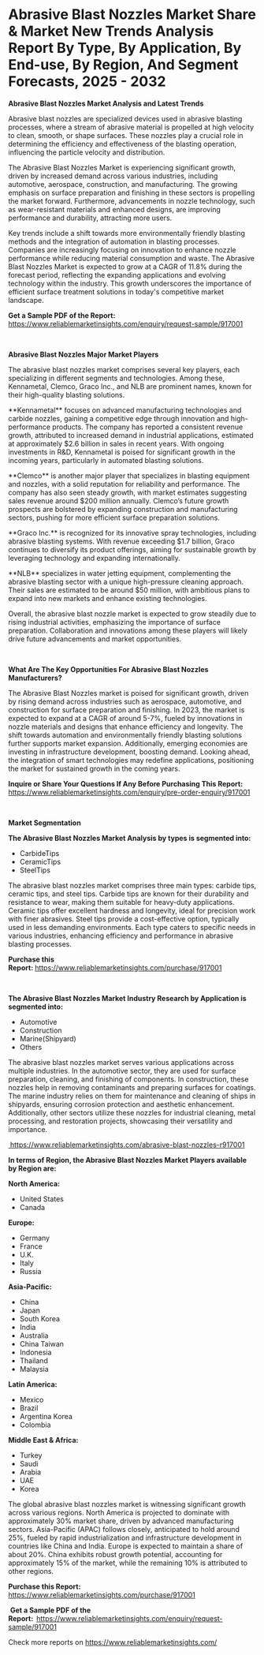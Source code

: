 <p><h1>Abrasive Blast Nozzles Market Share & Market New Trends Analysis Report By Type, By Application, By End-use, By Region, And Segment Forecasts, 2025 - 2032</h1></p><p><strong>Abrasive Blast Nozzles Market Analysis and Latest Trends</strong></p>
<p><p>Abrasive blast nozzles are specialized devices used in abrasive blasting processes, where a stream of abrasive material is propelled at high velocity to clean, smooth, or shape surfaces. These nozzles play a crucial role in determining the efficiency and effectiveness of the blasting operation, influencing the particle velocity and distribution.</p><p>The Abrasive Blast Nozzles Market is experiencing significant growth, driven by increased demand across various industries, including automotive, aerospace, construction, and manufacturing. The growing emphasis on surface preparation and finishing in these sectors is propelling the market forward. Furthermore, advancements in nozzle technology, such as wear-resistant materials and enhanced designs, are improving performance and durability, attracting more users.</p><p>Key trends include a shift towards more environmentally friendly blasting methods and the integration of automation in blasting processes. Companies are increasingly focusing on innovation to enhance nozzle performance while reducing material consumption and waste. The Abrasive Blast Nozzles Market is expected to grow at a CAGR of 11.8% during the forecast period, reflecting the expanding applications and evolving technology within the industry. This growth underscores the importance of efficient surface treatment solutions in today's competitive market landscape.</p></p>
<p><strong>Get a Sample PDF of the Report:&nbsp;</strong> <a href="https://www.reliablemarketinsights.com/enquiry/request-sample/917001?utm_campaign=2199&utm_medium=2&utm_source=Github&utm_content=ia&utm_term=10042025&utm_id=abrasive-blast-nozzles">https://www.reliablemarketinsights.com/enquiry/request-sample/917001</a></p>
<p>&nbsp;</p>
<p><strong>Abrasive Blast Nozzles Major Market Players</strong></p>
<p><p>The abrasive blast nozzles market comprises several key players, each specializing in different segments and technologies. Among these, Kennametal, Clemco, Graco Inc., and NLB are prominent names, known for their high-quality blasting solutions.</p><p>**Kennametal** focuses on advanced manufacturing technologies and carbide nozzles, gaining a competitive edge through innovation and high-performance products. The company has reported a consistent revenue growth, attributed to increased demand in industrial applications, estimated at approximately $2.6 billion in sales in recent years. With ongoing investments in R&D, Kennametal is poised for significant growth in the incoming years, particularly in automated blasting solutions.</p><p>**Clemco** is another major player that specializes in blasting equipment and nozzles, with a solid reputation for reliability and performance. The company has also seen steady growth, with market estimates suggesting sales revenue around $200 million annually. Clemco’s future growth prospects are bolstered by expanding construction and manufacturing sectors, pushing for more efficient surface preparation solutions.</p><p>**Graco Inc.** is recognized for its innovative spray technologies, including abrasive blasting systems. With revenue exceeding $1.7 billion, Graco continues to diversify its product offerings, aiming for sustainable growth by leveraging technology and expanding internationally.</p><p>**NLB** specializes in water jetting equipment, complementing the abrasive blasting sector with a unique high-pressure cleaning approach. Their sales are estimated to be around $50 million, with ambitious plans to expand into new markets and enhance existing technologies.</p><p>Overall, the abrasive blast nozzle market is expected to grow steadily due to rising industrial activities, emphasizing the importance of surface preparation. Collaboration and innovations among these players will likely drive future advancements and market opportunities.</p></p>
<p>&nbsp;</p>
<p><strong>What Are The Key Opportunities For Abrasive Blast Nozzles Manufacturers?</strong></p>
<p><p>The Abrasive Blast Nozzles market is poised for significant growth, driven by rising demand across industries such as aerospace, automotive, and construction for surface preparation and finishing. In 2023, the market is expected to expand at a CAGR of around 5-7%, fueled by innovations in nozzle materials and designs that enhance efficiency and longevity. The shift towards automation and environmentally friendly blasting solutions further supports market expansion. Additionally, emerging economies are investing in infrastructure development, boosting demand. Looking ahead, the integration of smart technologies may redefine applications, positioning the market for sustained growth in the coming years.</p></p>
<p><strong>Inquire or Share Your Questions If Any Before Purchasing This Report:</strong> <a href="https://www.reliablemarketinsights.com/enquiry/pre-order-enquiry/917001?utm_campaign=2199&utm_medium=2&utm_source=Github&utm_content=ia&utm_term=10042025&utm_id=abrasive-blast-nozzles">https://www.reliablemarketinsights.com/enquiry/pre-order-enquiry/917001</a></p>
<p>&nbsp;</p>
<p><strong>Market Segmentation</strong></p>
<p><strong>The Abrasive Blast Nozzles Market Analysis by types is segmented into:</strong></p>
<p><ul><li>CarbideTips</li><li>CeramicTips</li><li>SteelTips</li></ul></p>
<p><p>The abrasive blast nozzles market comprises three main types: carbide tips, ceramic tips, and steel tips. Carbide tips are known for their durability and resistance to wear, making them suitable for heavy-duty applications. Ceramic tips offer excellent hardness and longevity, ideal for precision work with finer abrasives. Steel tips provide a cost-effective option, typically used in less demanding environments. Each type caters to specific needs in various industries, enhancing efficiency and performance in abrasive blasting processes.</p></p>
<p><strong>Purchase this Report:&nbsp;</strong><a href="https://www.reliablemarketinsights.com/purchase/917001?utm_campaign=2199&utm_medium=2&utm_source=Github&utm_content=ia&utm_term=10042025&utm_id=abrasive-blast-nozzles">https://www.reliablemarketinsights.com/purchase/917001</a></p>
<p>&nbsp;</p>
<p><strong>The Abrasive Blast Nozzles Market Industry Research by Application is segmented into:</strong></p>
<p><ul><li>Automotive</li><li>Construction</li><li>Marine(Shipyard)</li><li>Others</li></ul></p>
<p><p>The abrasive blast nozzles market serves various applications across multiple industries. In the automotive sector, they are used for surface preparation, cleaning, and finishing of components. In construction, these nozzles help in removing contaminants and preparing surfaces for coatings. The marine industry relies on them for maintenance and cleaning of ships in shipyards, ensuring corrosion protection and aesthetic enhancement. Additionally, other sectors utilize these nozzles for industrial cleaning, metal processing, and restoration projects, showcasing their versatility and importance.</p></p>
<p><a href="https://www.reliablemarketinsights.com/abrasive-blast-nozzles-r917001?utm_campaign=2199&utm_medium=2&utm_source=Github&utm_content=ia&utm_term=10042025&utm_id=abrasive-blast-nozzles">&nbsp;https://www.reliablemarketinsights.com/abrasive-blast-nozzles-r917001</a></p>
<p><strong>In terms of Region, the Abrasive Blast Nozzles Market Players available by Region are:</strong></p>
<p>
    <p> <strong> North America: </strong>
        <ul>
            <li>United States</li>
            <li>Canada</li>
        </ul>
        </p> 
    <p> <strong> Europe: </strong>
        <ul>
            <li>Germany</li>
            <li>France</li>
            <li>U.K.</li>
            <li>Italy</li>
            <li>Russia</li>
        </ul>
        </p> 
    <p> <strong> Asia-Pacific: </strong>
        <ul>
            <li>China</li>
            <li>Japan</li>
            <li>South Korea</li>
            <li>India</li>
            <li>Australia</li>
            <li>China Taiwan</li>
            <li>Indonesia</li>
            <li>Thailand</li>
            <li>Malaysia</li>
        </ul>
        </p> 
    <p> <strong> Latin America: </strong>
        <ul>
            <li>Mexico</li>
            <li>Brazil</li>
            <li>Argentina Korea</li>
            <li>Colombia</li>
        </ul>
        </p> 
    <p> <strong> Middle East & Africa: </strong>
        <ul>
            <li>Turkey</li>
            <li>Saudi</li>
            <li>Arabia</li>
            <li>UAE</li>
            <li>Korea</li>
        </ul>
    </p>
    </p>
<p><p>The global abrasive blast nozzles market is witnessing significant growth across various regions. North America is projected to dominate with approximately 30% market share, driven by advanced manufacturing sectors. Asia-Pacific (APAC) follows closely, anticipated to hold around 25%, fueled by rapid industrialization and infrastructure development in countries like China and India. Europe is expected to maintain a share of about 20%. China exhibits robust growth potential, accounting for approximately 15% of the market, while the remaining 10% is attributed to other regions.</p></p>
<p><strong>Purchase this Report: </strong><a href="https://www.reliablemarketinsights.com/purchase/917001?utm_campaign=2199&utm_medium=2&utm_source=Github&utm_content=ia&utm_term=10042025&utm_id=abrasive-blast-nozzles">https://www.reliablemarketinsights.com/purchase/917001</a></p>
<p>&nbsp;<strong>Get a Sample PDF of the Report:&nbsp;&nbsp;</strong><a href="https://www.reliablemarketinsights.com/enquiry/request-sample/917001?utm_campaign=2199&utm_medium=2&utm_source=Github&utm_content=ia&utm_term=10042025&utm_id=abrasive-blast-nozzles">https://www.reliablemarketinsights.com/enquiry/request-sample/917001</a></p>
<p><strong></strong></p>
<p>Check more reports on <a href="https://www.reliablemarketinsights.com/?utm_campaign=2199&utm_medium=2&utm_source=Github&utm_content=ia&utm_term=10042025&utm_id=abrasive-blast-nozzles">https://www.reliablemarketinsights.com/</a></p>